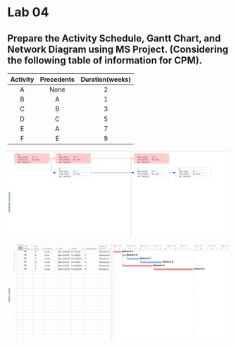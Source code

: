 # Lab 04

## Prepare the Activity Schedule, Gantt Chart, and Network Diagram using MS Project. (Considering the following table of information for CPM).

| Activity | Precedents | Duration(weeks) |
| :------: | :--------: | :-------------: |
|    A     |    None    |        2        |
|    B     |     A      |        1        |
|    C     |     B      |        3        |
|    D     |     C      |        5        |
|    E     |     A      |        7        |
|    F     |     E      |        9        |

![Network Diagram](./NetworkDiagram.png)

![Gantt Chart](./GanttChart.png)
